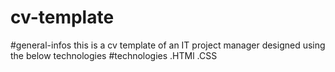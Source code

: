 # cv-template
#general-infos
this is a cv template of an IT project manager designed using the below technologies 
#technologies
.HTMl
.CSS
